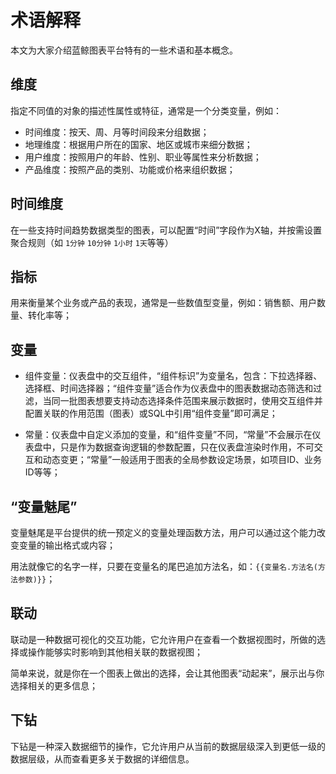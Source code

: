 # 术语解释

本文为大家介绍蓝鲸图表平台特有的一些术语和基本概念。

## 维度

指定不同值的对象的描述性属性或特征，通常是一个分类变量，例如：

- 时间维度：按天、周、月等时间段来分组数据；
- 地理维度：根据用户所在的国家、地区或城市来细分数据；
- 用户维度：按照用户的年龄、性别、职业等属性来分析数据；
- 产品维度：按照产品的类别、功能或价格来组织数据；

## 时间维度

在一些支持时间趋势数据类型的图表，可以配置“时间”字段作为X轴，并按需设置聚合规则（如 `1分钟` `10分钟` `1小时` `1天`等等）

## 指标

用来衡量某个业务或产品的表现，通常是一些数值型变量，例如：销售额、用户数量、转化率等；

## 变量

- 组件变量：仪表盘中的交互组件，“组件标识”为变量名，包含：下拉选择器、选择框、时间选择器；“组件变量”适合作为仪表盘中的图表数据动态筛选和过滤，当同一批图表想要支持动态选择条件范围来展示数据时，使用交互组件并配置关联的作用范围（图表）或SQL中引用“组件变量”即可满足；


- 常量：仪表盘中自定义添加的变量，和“组件变量”不同，“常量”不会展示在仪表盘中，只是作为数据查询逻辑的参数配置，只在仪表盘渲染时作用，不可交互和动态变更；“常量”一般适用于图表的全局参数设定场景，如项目ID、业务ID等等；

## “变量魅尾”

变量魅尾是平台提供的统一预定义的变量处理函数方法，用户可以通过这个能力改变变量的输出格式或内容；

用法就像它的名字一样，只要在变量名的尾巴追加方法名，如：`{{变量名.方法名(方法参数)}}`；

## 联动

联动是一种数据可视化的交互功能，它允许用户在查看一个数据视图时，所做的选择或操作能够实时影响到其他相关联的数据视图；

简单来说，就是你在一个图表上做出的选择，会让其他图表“动起来”，展示出与你选择相关的更多信息；

## 下钻

下钻是一种深入数据细节的操作，它允许用户从当前的数据层级深入到更低一级的数据层级，从而查看更多关于数据的详细信息。